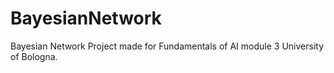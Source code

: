 # BayesianNetwork

Bayesian Network Project made for Fundamentals of AI module 3 University of Bologna.

